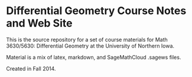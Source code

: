 # Differential Geometry Course Notes and Web Site

This is the source repository for a set of course materials for Math 3630/5630:
Differential Geometry at the University of Northern Iowa.

Material is a mix of latex, markdown, and SageMathCloud .sagews files.

Created in Fall 2014. 
